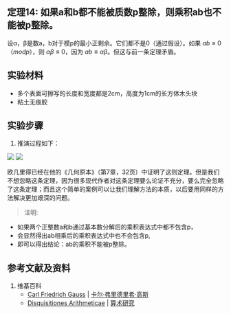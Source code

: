 ## 定理14: 如果a和b都不能被质数p整除，则乘积ab也不能被p整除。

设α，β是数a，b对于模p的最小正剩余。它们都不是0（通过假设）。如果 $ab≡0（mod p）$，则 $αβ≡0$，因为 $ab≡αβ$。但这与前一条定理矛盾。 

## 实验材料

- 多个表面可擦写的长度和宽度都是2cm，高度为1cm的长方体木头块
- 粘土无痕胶

## 实验步骤

1. 推演过程如下：

![](/images/数论/高斯的算术研究中典型的推演实验/章2/定理14/14-1.jpg)
![](/images/数论/高斯的算术研究中典型的推演实验/章2/定理14/14-2.jpg)

欧几里得已经在他的《几何原本》（第7章，32页）中证明了这则定理。但是我们不想忽略这条定理，因为很多现代作者对这条定理要么论证不充分，要么完全忽略了这条定理；而且这个简单的案例可以让我们理解方法的本质，以后要用同样的方法解决更加艰深的问题。

> 注明:
>  
- 如果两个正整数a和b通过基本数分解后的乘积表达式中都不包含p，
- 会显然得出ab相乘后的乘积表达式中也不会包含p, 
- 即可以得出结论：ab的乘积不能被p整除。

## 参考文献及资料

1. 维基百科
	- [Carl Friedrich Gauss](https://en.wikipedia.org/wiki/Carl_Friedrich_Gauss) | [卡尔·弗里德里希·高斯](https://zh.wikipedia.org/wiki/%E5%8D%A1%E7%88%BE%C2%B7%E5%BC%97%E9%87%8C%E5%BE%B7%E9%87%8C%E5%B8%8C%C2%B7%E9%AB%98%E6%96%AF) 
	- [Disquisitiones Arithmeticae](https://en.wikipedia.org/wiki/Disquisitiones_Arithmeticae) | [算术研究](https://zh.wikipedia.org/wiki/算术研究) 



